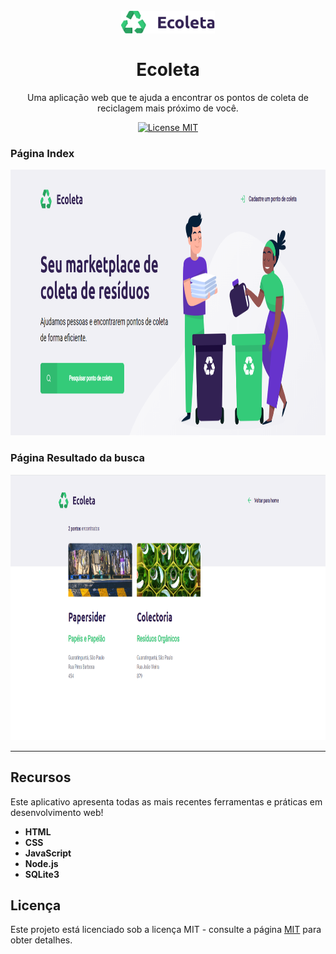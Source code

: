 <h1 align="center">
<br>
  <img src="/public/assets/logo.svg" alt="Ecoleta" width="150">
<br>
<br>
Ecoleta
</h1>

<p align="center">Uma aplicação web que te ajuda a encontrar os pontos de coleta de reciclagem mais próximo de você.</p>

<p align="center">
  <a href="https://opensource.org/licenses/MIT">
    <img src="https://img.shields.io/badge/License-MIT-blue.svg" alt="License MIT">
  </a>
</p>

[//]: # (Add your gifs/images here:)
<div>
  <h3>Página Index</h3>
  <img src="/public/assets/index.PNG" alt="index" height="425">
  <h3>Página Resultado da busca</h3>
  <img src="/public/assets/search2.PNG" alt="search2" height="425">
</div>

<hr />

## Recursos
[//]: # (Add the features of your project here:)
Este aplicativo apresenta todas as mais recentes ferramentas e práticas em desenvolvimento web!

- **HTML**
- **CSS**
- **JavaScript**
- **Node.js**
- **SQLite3**

## Licença

Este projeto está licenciado sob a licença MIT - consulte a página [MIT](https://opensource.org/licenses/MIT) para obter detalhes.

